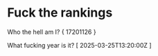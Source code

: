 # Fuck the rankings

Who the hell am I?
{ 17201126 }

What fucking year is it?
[ 2025-03-25T13:20:00Z ]
